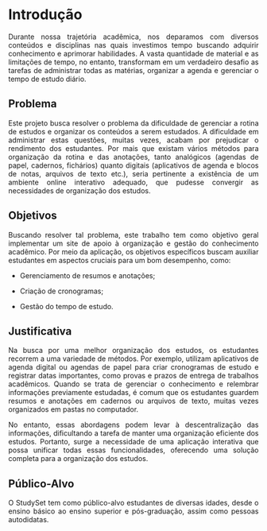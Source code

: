 # Introdução
<div align="justify">
 
Durante nossa trajetória acadêmica, nos deparamos com diversos conteúdos e disciplinas nas quais investimos tempo buscando adquirir conhecimento e aprimorar habilidades. A vasta quantidade de material e as limitações de tempo, no entanto, transformam em um verdadeiro desafio as tarefas de administrar todas as matérias, organizar a agenda e gerenciar o tempo de estudo diário. 

</div>

## Problema

<div align="justify">
 
Este projeto busca resolver o problema da dificuldade de gerenciar a rotina de estudos e organizar os conteúdos a serem estudados. 
A dificuldade em administrar estas questões, muitas vezes, acabam por prejudicar o rendimento dos estudantes. Por mais que existam vários métodos para organização da rotina e das anotações, tanto analógicos (agendas de papel, cadernos, fichários) quanto digitais (aplicativos de agenda e blocos de notas, arquivos de texto etc.), seria pertinente a existência de um ambiente online interativo adequado, que pudesse convergir as necessidades de organização dos estudos. 

</div>
 
## Objetivos


<div align="justify">
 
Buscando resolver tal problema, este trabalho tem como objetivo geral implementar um site de apoio à organização e gestão do conhecimento acadêmico. Por meio da aplicação, os objetivos específicos buscam auxiliar estudantes em aspectos cruciais para um bom desempenho, como: 

</div>

- Gerenciamento de resumos e anotações; 

- Criação de cronogramas;  

- Gestão do tempo de estudo. 

## Justificativa

<div align="justify">
 
Na busca por uma melhor organização dos estudos, os estudantes recorrem a uma variedade de métodos. Por exemplo, utilizam aplicativos de agenda digital ou agendas de papel para criar cronogramas de estudo e registrar datas importantes, como provas e prazos de entrega de trabalhos acadêmicos. Quando se trata de gerenciar o conhecimento e relembrar informações previamente estudadas, é comum que os estudantes guardem resumos e anotações em cadernos ou arquivos de texto, muitas vezes organizados em pastas no computador.

No entanto, essas abordagens podem levar à descentralização das informações, dificultando a tarefa de manter uma organização eficiente dos estudos. Portanto, surge a necessidade de uma aplicação interativa que possa unificar todas essas funcionalidades, oferecendo uma solução completa para a organização dos estudos.

</div>

## Público-Alvo

<div align="justify">
 
O StudySet tem como público-alvo estudantes de diversas idades, desde o ensino básico ao ensino superior e pós-graduação, assim como pessoas autodidatas.

</div>
